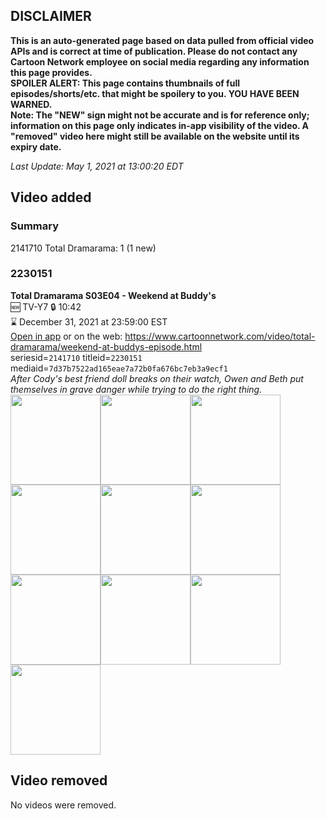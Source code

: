## DISCLAIMER
**This is an auto-generated page based on data pulled from official video APIs and is correct at time of publication. Please do not contact any Cartoon Network employee on social media regarding any information this page provides.**  
**SPOILER ALERT: This page contains thumbnails of full episodes/shorts/etc. that might be spoilery to you. YOU HAVE BEEN WARNED.**  
**Note: The "NEW" sign might not be accurate and is for reference only; information on this page only indicates in-app visibility of the video. A "removed" video here might still be available on the website until its expiry date.**  

_Last Update: May 1, 2021 at 13:00:20 EDT_
## Video added
### Summary
2141710 Total Dramarama: 1 (1 new)  
### 2230151
**Total Dramarama S03E04 - Weekend at Buddy's**  
🆕 TV-Y7 🔒 10:42  
⌛ December 31, 2021 at 23:59:00 EST  
[Open in app](https://cnvideo.sercomkc.org/redirector.html?type=cnapp&seriesid=2141710&titleid=2230151&mediaid=7d37b7522ad165eae7a72b0fa676bc7eb3a9ecf1) or on the web: https://www.cartoonnetwork.com/video/total-dramarama/weekend-at-buddys-episode.html  
seriesid=`2141710` titleid=`2230151` mediaid=`7d37b7522ad165eae7a72b0fa676bc7eb3a9ecf1`  
_After Cody's best friend doll breaks on their watch, Owen and Beth put themselves in grave danger while trying to do the right thing._  
<a href="https://s3.amazonaws.com/cartoonorchestrator/2230151_001_1280x720.jpg"><img src="https://s3.amazonaws.com/cartoonorchestrator/2230151_001_640x360.jpg" height="144px" /></a><a href="https://s3.amazonaws.com/cartoonorchestrator/2230151_002_1280x720.jpg"><img src="https://s3.amazonaws.com/cartoonorchestrator/2230151_002_640x360.jpg" height="144px" /></a><a href="https://s3.amazonaws.com/cartoonorchestrator/2230151_003_1280x720.jpg"><img src="https://s3.amazonaws.com/cartoonorchestrator/2230151_003_640x360.jpg" height="144px" /></a><a href="https://s3.amazonaws.com/cartoonorchestrator/2230151_004_1280x720.jpg"><img src="https://s3.amazonaws.com/cartoonorchestrator/2230151_004_640x360.jpg" height="144px" /></a><a href="https://s3.amazonaws.com/cartoonorchestrator/2230151_005_1280x720.jpg"><img src="https://s3.amazonaws.com/cartoonorchestrator/2230151_005_640x360.jpg" height="144px" /></a><a href="https://s3.amazonaws.com/cartoonorchestrator/2230151_006_1280x720.jpg"><img src="https://s3.amazonaws.com/cartoonorchestrator/2230151_006_640x360.jpg" height="144px" /></a><a href="https://s3.amazonaws.com/cartoonorchestrator/2230151_007_1280x720.jpg"><img src="https://s3.amazonaws.com/cartoonorchestrator/2230151_007_640x360.jpg" height="144px" /></a><a href="https://s3.amazonaws.com/cartoonorchestrator/2230151_008_1280x720.jpg"><img src="https://s3.amazonaws.com/cartoonorchestrator/2230151_008_640x360.jpg" height="144px" /></a><a href="https://s3.amazonaws.com/cartoonorchestrator/2230151_009_1280x720.jpg"><img src="https://s3.amazonaws.com/cartoonorchestrator/2230151_009_640x360.jpg" height="144px" /></a><a href="https://s3.amazonaws.com/cartoonorchestrator/2230151_010_1280x720.jpg"><img src="https://s3.amazonaws.com/cartoonorchestrator/2230151_010_640x360.jpg" height="144px" /></a>
## Video removed
No videos were removed.  
